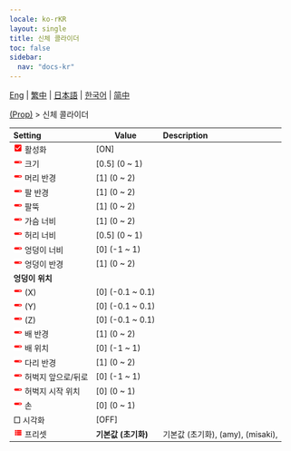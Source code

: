 ```yaml
---
locale: ko-rKR
layout: single
title: 신체 콜라이더
toc: false
sidebar:
  nav: "docs-kr"
---
```

[Eng](/dancexr/menu/2025.4/prop/body_colliders) | [繁中](/tw/dancexr/menu/2025.4/prop/body_colliders) | [日本語](/jp/dancexr/menu/2025.4/prop/body_colliders) | [한국어](/kr/dancexr/menu/2025.4/prop/body_colliders) | [简中](/zh/dancexr/menu/2025.4/prop/body_colliders)

[(Prop)](../menu#(Prop)) > 신체 콜라이더



| Setting | Value | Description |
| :--- | --- | :--- |
|<nobr><img src="/images/icon/ic_check_on.png" alt="check on icon"/> 활성화</nobr>| [ON] | 
|<nobr><img src="/images/icon/ic_slider.png" alt="slider icon"/> 크기</nobr>| [0.5] (0 ~ 1) | 
|<nobr><img src="/images/icon/ic_slider.png" alt="slider icon"/> 머리 반경</nobr>| [1] (0 ~ 2) | 
|<nobr><img src="/images/icon/ic_slider.png" alt="slider icon"/> 팔 반경</nobr>| [1] (0 ~ 2) | 
|<nobr><img src="/images/icon/ic_slider.png" alt="slider icon"/> 팔뚝</nobr>| [1] (0 ~ 2) | 
|<nobr><img src="/images/icon/ic_slider.png" alt="slider icon"/> 가슴 너비</nobr>| [1] (0 ~ 2) | 
|<nobr><img src="/images/icon/ic_slider.png" alt="slider icon"/> 허리 너비</nobr>| [0.5] (0 ~ 1) | 
|<nobr><img src="/images/icon/ic_slider.png" alt="slider icon"/> 엉덩이 너비</nobr>| [0] (-1 ~ 1) | 
|<nobr><img src="/images/icon/ic_slider.png" alt="slider icon"/> 엉덩이 반경</nobr>| [1] (0 ~ 2) | 
|<nobr> <b>엉덩이 위치</b></nobr>|| 
|<nobr><img src="/images/icon/ic_slider.png" alt="slider icon"/> (X)</nobr>| [0] (-0.1 ~ 0.1) | 
|<nobr><img src="/images/icon/ic_slider.png" alt="slider icon"/> (Y)</nobr>| [0] (-0.1 ~ 0.1) | 
|<nobr><img src="/images/icon/ic_slider.png" alt="slider icon"/> (Z)</nobr>| [0] (-0.1 ~ 0.1) | 
|<nobr><img src="/images/icon/ic_slider.png" alt="slider icon"/> 배 반경</nobr>| [1] (0 ~ 2) | 
|<nobr><img src="/images/icon/ic_slider.png" alt="slider icon"/> 배 위치</nobr>| [0] (-1 ~ 1) | 
|<nobr><img src="/images/icon/ic_slider.png" alt="slider icon"/> 다리 반경</nobr>| [1] (0 ~ 2) | 
|<nobr><img src="/images/icon/ic_slider.png" alt="slider icon"/> 허벅지 앞으로/뒤로</nobr>| [0] (-1 ~ 1) | 
|<nobr><img src="/images/icon/ic_slider.png" alt="slider icon"/> 허벅지 시작 위치</nobr>| [0] (0 ~ 1) | 
|<nobr><img src="/images/icon/ic_slider.png" alt="slider icon"/> 손</nobr>| [0] (0 ~ 1) | 
|<nobr> □ 시각화</nobr>| [OFF] | 
|<nobr><img src="/images/icon/ic_list.png" alt="list icon"/> 프리셋</nobr>| **기본값 (초기화)** | 기본값 (초기화), (amy), (misaki),  |
